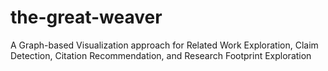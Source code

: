 # the-great-weaver
A Graph-based Visualization approach for Related Work Exploration, Claim Detection, Citation Recommendation, and Research Footprint Exploration
